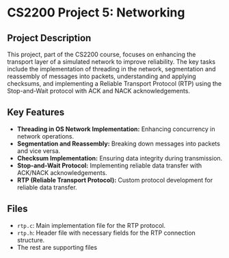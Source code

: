# CS2200 Project 5: Networking

## Project Description

This project, part of the CS2200 course, focuses on enhancing the transport layer of a simulated network to improve reliability. The key tasks include the implementation of threading in the network, segmentation and reassembly of messages into packets, understanding and applying checksums, and implementing a Reliable Transport Protocol (RTP) using the Stop-and-Wait protocol with ACK and NACK acknowledgements.

## Key Features

- **Threading in OS Network Implementation:** Enhancing concurrency in network operations.
- **Segmentation and Reassembly:** Breaking down messages into packets and vice versa.
- **Checksum Implementation:** Ensuring data integrity during transmission.
- **Stop-and-Wait Protocol:** Implementing reliable data transfer with ACK/NACK acknowledgements.
- **RTP (Reliable Transport Protocol):** Custom protocol development for reliable data transfer.

## Files

- `rtp.c`: Main implementation file for the RTP protocol.
- `rtp.h`: Header file with necessary fields for the RTP connection structure.
- The rest are supporting files
